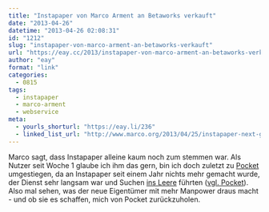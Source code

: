 ```yaml
---
title: "Instapaper von Marco Arment an Betaworks verkauft"
date: "2013-04-26"
datetime: "2013-04-26 02:08:31"
id: "1212"
slug: "instapaper-von-marco-arment-an-betaworks-verkauft"
url: "https://eay.cc/2013/instapaper-von-marco-arment-an-betaworks-verkauft/"
author: "eay"
format: "link"
categories:
  - 0815
tags:
  - instapaper
  - marco-arment
  - webservice
meta:
  - yourls_shorturl: "https://eay.li/236"
  - linked_list_url: "http://www.marco.org/2013/04/25/instapaper-next-generation"
---
```


Marco sagt, dass Instapaper alleine kaum noch zum stemmen war. Als Nutzer seit Woche 1 glaube ich ihm das gern, bin ich doch zuletzt zu [Pocket](http://getpocket.com/) umgestiegen, da an Instapaper seit einem Jahr nichts mehr gemacht wurde, der Dienst sehr langsam war und Suchen [ins Leere](http://d.pr/i/tpGL) führten ([vgl. Pocket](http://d.pr/i/GlsN)). Also mal sehen, was der neue Eigentümer mit mehr Manpower draus macht - und ob sie es schaffen, mich von Pocket zurückzuholen.
